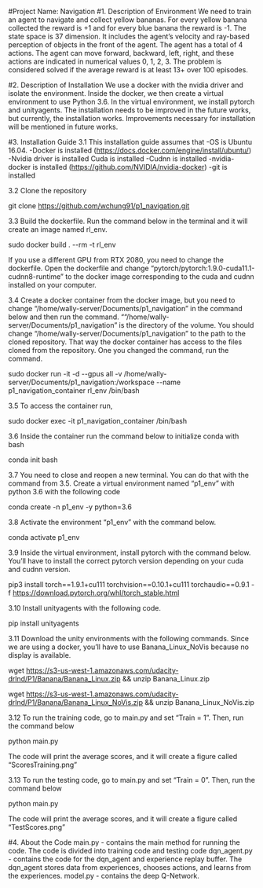 #Project Name: Navigation
#1. Description of Environment
We need to train an agent to navigate and collect yellow bananas. For every yellow banana collected the reward is +1 and for every blue banana the reward is -1. The state space is 37 dimension. It includes the agent’s velocity and ray-based perception of objects in the front of the agent. The agent has a total of 4 actions. The agent can move forward, backward, left, right, and these actions are indicated in numerical values 0, 1, 2, 3. The problem is considered solved if the average reward is at least 13+ over 100 episodes. 

#2. Description of Installation 
We use a docker with the nvidia driver and isolate the environment. Inside the docker, we then create a virtual environment to use Python 3.6. In the virtual environment, we install pytorch and unityagents. The installation needs to be improved in the future works, but currently, the installation works. Improvements necessary for installation will be mentioned in future works. 

#3. Installation Guide 
3.1 This installation guide assumes that 
     -OS is Ubuntu 16.04. 
     -Docker is installed  (https://docs.docker.com/engine/install/ubuntu/) 
     -Nvidia driver is installed Cuda is installed 
     -Cudnn is installed 
     -nvidia-docker is installed (https://github.com/NVIDIA/nvidia-docker) 
     -git is installed 

3.2 Clone the repository 

   git clone https://github.com/wchung91/p1_navigation.git

3.3 Build the dockerfile. Run the command below in the terminal and it will create an image named rl_env.

   sudo docker build . --rm -t rl_env

If you use a different GPU from RTX 2080, you need to change the dockerfile. Open the dockerfile and change “pytorch/pytorch:1.9.0-cuda11.1-cudnn8-runtime” to the docker image corresponding to the cuda and cudnn installed on your computer. 

3.4 Create a docker container from the docker image, but you need to change “/home/wally-server/Documents/p1_navigation” in the command below and then run the command. ““/home/wally-server/Documents/p1_navigation” is the directory of the volume. You should change “/home/wally-server/Documents/p1_navigation” to the path to the cloned repository. That way the docker container has access to the files cloned from the repository. One you changed the command, run the command. 

   sudo docker run -it -d --gpus all -v /home/wally-server/Documents/p1_navigation:/workspace --name p1_navigation_container rl_env /bin/bash

3.5 To access the container run,  
 
   sudo docker exec -it p1_navigation_container /bin/bash

3.6 Inside the container run the command below to initialize conda with bash 

   conda init bash

3.7 You need to close and reopen a new terminal. You can do that with the command from 3.5. Create a virtual environment named “p1_env” with python 3.6 with the following code 

   conda create -n p1_env -y python=3.6

3.8 Activate the environment “p1_env” with the command below. 

   conda activate p1_env

3.9 Inside the virtual environment, install pytorch with the command below. You’ll have to install the correct pytorch version depending on your cuda and cudnn version. 

   pip3 install torch==1.9.1+cu111 torchvision==0.10.1+cu111 torchaudio==0.9.1 -f https://download.pytorch.org/whl/torch_stable.html

3.10 Install unityagents with the following code. 

   pip install unityagents

3.11 Download the unity environments with the following commands. Since we are using a docker, you’ll have to use Banana_Linux_NoVis because no display is available. 

   wget https://s3-us-west-1.amazonaws.com/udacity-drlnd/P1/Banana/Banana_Linux.zip && unzip Banana_Linux.zip

   wget https://s3-us-west-1.amazonaws.com/udacity-drlnd/P1/Banana/Banana_Linux_NoVis.zip && unzip Banana_Linux_NoVis.zip

3.12 To run the training code, go to main.py and set “Train = 1”. Then, run the command below

   python main.py 

The code will print the average scores, and it will create a figure called “ScoresTraining.png”

3.13 To run the testing code, go to main.py and set “Train = 0”. Then, run the command below 

   python main.py

The code will print the average scores, and it will create a figure called “TestScores.png”

#4. About the Code 
main.py - contains the main method for running the code. The code is divided into training code and testing code 
dqn_agent.py - contains the code for the dqn_agent and experience replay buffer. The dqn_agent stores data from experiences, chooses actions, and learns from the experiences.
model.py - contains the deep Q-Network. 

